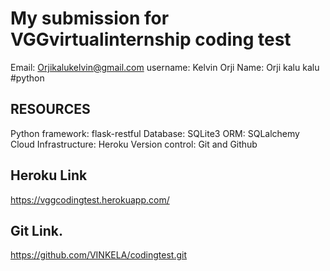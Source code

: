 # My submission for VGGvirtualinternship coding test
Email: Orjikalukelvin@gmail.com
username: Kelvin Orji
Name: Orji kalu kalu
#python 


## RESOURCES
Python
framework: flask-restful
Database: SQLite3
ORM: SQLalchemy
Cloud Infrastructure: Heroku
Version control: Git and Github


## Heroku Link
https://vggcodingtest.herokuapp.com/

## Git Link.
https://github.com/VINKELA/codingtest.git

